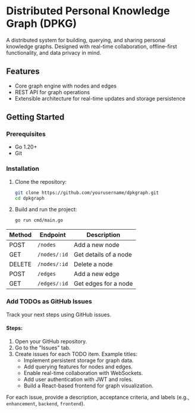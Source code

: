 # Distributed Personal Knowledge Graph (DPKG)

A distributed system for building, querying, and sharing personal knowledge graphs. Designed with real-time collaboration, offline-first functionality, and data privacy in mind.

## Features
- Core graph engine with nodes and edges
- REST API for graph operations
- Extensible architecture for real-time updates and storage persistence

## Getting Started

### Prerequisites
- Go 1.20+
- Git

### Installation
1. Clone the repository:
   ```bash
   git clone https://github.com/yourusername/dpkgraph.git
   cd dpkgraph

2. Build and run the project:
    ```bash
    go run cmd/main.go

| Method | Endpoint       | Description               |
|--------|----------------|---------------------------|
| POST   | `/nodes`       | Add a new node            |
| GET    | `/nodes/:id`   | Get details of a node     |
| DELETE | `/nodes/:id`   | Delete a node             |
| POST   | `/edges`       | Add a new edge            |
| GET    | `/edges/:id`   | Get edges for a node      |


### **Add TODOs as GitHub Issues**
Track your next steps using GitHub issues.

#### **Steps:**
1. Open your GitHub repository.
2. Go to the "Issues" tab.
3. Create issues for each TODO item. Example titles:
   - Implement persistent storage for graph data.
   - Add querying features for nodes and edges.
   - Enable real-time collaboration with WebSockets.
   - Add user authentication with JWT and roles.
   - Build a React-based frontend for graph visualization.

For each issue, provide a description, acceptance criteria, and labels (e.g., `enhancement`, `backend`, `frontend`).
